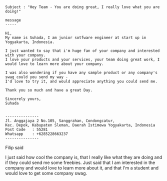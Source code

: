 ```

Subject : "Hey Team - You are doing great, I really love what you are doing!"

message
-----

Hi, 
My name is Suhada, I am junior sotfware engineer at start up in Yogyakarta, Indonesia. 

I just wanted to say that i'm huge fan of your company and interested with your company. 
I love your products and your services, your team doing great work, I would love to learn more about your company.

I was also wondering if you have any sample product or any company's swag could you send my way -
I'd love to try it, and would appreciate anything you could send me.

Thank you so much and have a great Day.

Sincerely yours, 
Suhada


---------------
Jl. Anggajaya 2 No.105, Sanggrahan, Condongcatur, 
Kec. Depok, Kabupaten Sleman, Daerah Istimewa Yogyakarta, Indonesia
Post Code   : 55281
Whatsapp    : +6285228663237
---------------
```


Filip said

I just said how cool the company is, that I really like what they are doing and if they could send me some freebies.
Just said that I am interested in the company and would love to learn more about it, and that I'm a student and would love to get some company swag.
